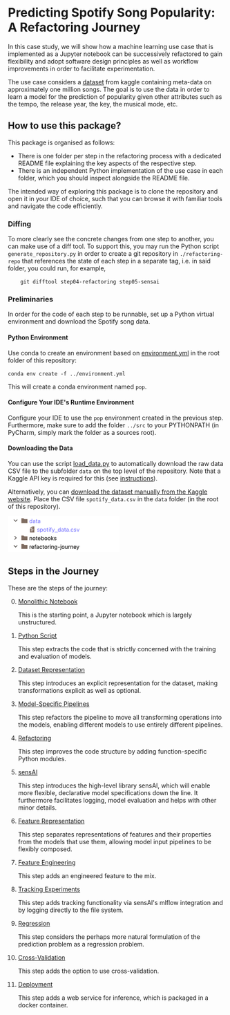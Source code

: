 # Predicting Spotify Song Popularity: A Refactoring Journey

In this case study, we will show how a machine learning use case that is implemented
as a Jupyter notebook can be successively refactored to gain flexibility and
adopt software design principles as well as workflow improvements in order
to facilitate experimentation.

The use case considers a [dataset](https://www.kaggle.com/datasets/notshrirang/spotify-million-song-dataset) from kaggle containing meta-data on approximately one million songs.
The goal is to use the data in order to learn a model for the prediction of popularity given other attributes such as the tempo, the release year, the key, the musical mode, etc.

## How to use this package?

This package is organised as follows:
 * There is one folder per step in the refactoring process with a dedicated README file explaining the key aspects of the respective step.
 * There is an independent Python implementation of the use case in each folder, which you should inspect alongside the README file.  

The intended way of exploring this package is to clone the repository and open it in your IDE of choice, 
such that you can browse it with familiar tools and navigate the code efficiently.

### Diffing

To more clearly see the concrete changes from one step to another, you can make use 
of a diff tool. 
To support this, you may run the Python script 
`generate_repository.py` in order to create a git repository in `./refactoring-repo` that references 
the state of each step in a separate tag, i.e. in said folder, you could run, for example,
   
        git difftool step04-refactoring step05-sensai


### Preliminaries

In order for the code of each step to be runnable, set up a Python virtual environment
and download the Spotify song data.

#### Python Environment

Use conda to create an environment based on [environment.yml](../environment.yml) in the root folder of this repository:

    conda env create -f ../environment.yml

This will create a conda environment named `pop`.

#### Configure Your IDE's Runtime Environment

Configure your IDE to use the `pop` environment created in the previous step.
Furthermore, make sure to add the folder `../src` to your PYTHONPATH (in PyCharm, simply 
mark the folder as a sources root).

#### Downloading the Data

You can use the script [load_data.py](../scripts/load_data.py) to automatically download the raw data CSV file to the subfolder
`data` on the top level of the repository. 
Note that a Kaggle API key is required for this (see [instructions](https://www.kaggle.com/docs/api)).

Alternatively, you can [download the dataset manually from the Kaggle website](https://www.kaggle.com/datasets/notshrirang/spotify-million-song-dataset).
Place the CSV file `spotify_data.csv` in the `data` folder (in the root of this repository).

![data_folder](res/data_folder.png)

## Steps in the Journey

These are the steps of the journey:

 0. [Monolithic Notebook](step00-monolithic-notebook/README.md)
   
    This is the starting point, a Jupyter notebook which is largely unstructured.  
   
 1. [Python Script](step01-python-script/README.md)

    This step extracts the code that is strictly concerned with the training and evaluation of models.

 2. [Dataset Representation](step02-dataset-representation/README.md)

    This step introduces an explicit representation for the dataset, making transformations explicit as well as optional.

 3. [Model-Specific Pipelines](step03-model-specific-pipelines/README.md)

    This step refactors the pipeline to move all transforming operations into the models, enabling different models to use entirely different pipelines.

 4. [Refactoring](step04-refactoring/README.md)

    This step improves the code structure by adding function-specific Python modules.

 5. [sensAI](step05-sensai/README.md)

    This step introduces the high-level library sensAI, which will enable more flexible, declarative model specifications down the line.
    It furthermore facilitates logging, model evaluation and helps with other minor details.

 6. [Feature Representation](step06-feature-representation/README.md)

    This step separates representations of features and their properties from the models that use them, allowing
    model input pipelines to be flexibly composed.

 7. [Feature Engineering](step07-feature-engineering/README.md)

    This step adds an engineered feature to the mix.

 8. [Tracking Experiments](step08-tracking-experiments/README.md)

    This step adds tracking functionality via sensAI's mlflow integration and by logging directly to the file system.

 9. [Regression](step09-regression/README.md)

    This step considers the perhaps more natural formulation of the prediction problem as a regression problem.

10. [Cross-Validation](step10-cross-validation/README.md)

    This step adds the option to use cross-validation.

11. [Deployment](step11-deployment/README.md)

    This step adds a web service for inference, which is packaged in a docker container.

